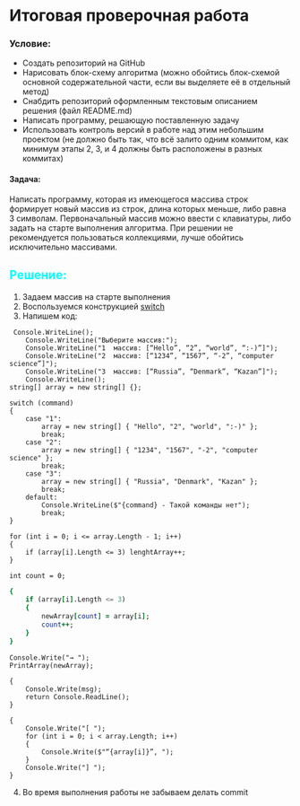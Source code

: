 # Итоговая проверочная работа #

 ### Условие:

* Создать репозиторий на GitHub
* Нарисовать блок-схему алгоритма (можно обойтись блок-схемой основной содержательной части, если вы выделяете её в отдельный метод)
* Снабдить репозиторий оформленным текстовым описанием решения (файл README.md)
* Написать программу, решающую поставленную задачу
* Использовать контроль версий в работе над этим небольшим проектом (не должно быть так, что всё залито одним коммитом, как минимум этапы 2, 3, и 4 должны быть расположены в разных коммитах)

 #### Задача:
Написать программу, которая из имеющегося массива строк формирует новый массив из строк, длина которых меньше, либо равна 3 символам. Первоначальный массив можно ввести с клавиатуры, либо задать на старте выполнения алгоритма. При решении не рекомендуется пользоваться коллекциями, лучше обойтись исключительно массивами.


 ## <span style="color:#00FFFF">  Решение: 

1) Задаем массив на старте выполнения
2) Воспользуемся конструкцией [switch](https://metanit.com/sharp/tutorial/3.45.php ) 
3) Напишем код:


``` 
 Console.WriteLine();
    Console.WriteLine("Выберите массив:");
    Console.WriteLine("1  массив: [“Hello”, “2”, “world”, “:-)”]");
    Console.WriteLine("2  массив: [“1234”, “1567”, “-2”, “computer science”]");
    Console.WriteLine("3  массив: [“Russia”, “Denmark”, “Kazan”]");
    Console.WriteLine();
string[] array = new string[] {};
```

```string command = ReadInput("Введите команду: ");
switch (command)
{
    case "1":
        array = new string[] { "Hello", "2", "world", ":-)" };
        break;
    case "2":
        array = new string[] { "1234", "1567", "-2", "computer science" };
        break;
    case "3":
        array = new string[] { "Russia", "Denmark", "Kazan" };
        break;
    default:
        Console.WriteLine($"{command} - Такой команды нет");
        break;
}
```
```int lenghtArray = 0;
for (int i = 0; i <= array.Length - 1; i++)
{
    if (array[i].Length <= 3) lenghtArray++;
}
```
```string[] newArray = new string[lenghtArray];
int count = 0;
```
```for (int i = 0; i <= array.Length - 1; i++)
{
    if (array[i].Length <= 3)
    {
        newArray[count] = array[i];
        count++;
    }
}
```
```PrintArray(array);
Console.Write("→ ");
PrintArray(newArray);
```

```string ReadInput(string msg)
{
    Console.Write(msg);
    return Console.ReadLine();
}
```
```void PrintArray(string[] array)
{
    Console.Write("[ ");
    for (int i = 0; i < array.Length; i++)
    {
        Console.Write($"“{array[i]}”, ");
    }
    Console.Write("] ");
}
```
4) Во время выполнения работы не забываем делать commit
